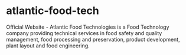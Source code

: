 # atlantic-food-tech
Official Website - Atlantic Food Technologies is a Food  Technology company providing  technical services in food safety and  quality management, food processing  and preservation, product  development, plant layout and food  engineering. 
